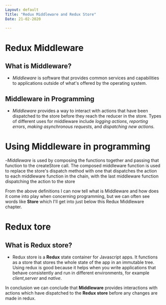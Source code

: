 ```yaml
---
Layout: default
Title: "Redux Middleware and Redux Store"
Date: 21-02-2020

---
```


# Redux Middleware

## What is Middleware?
- *Middleware* is software that provides common services and capabilities to applications outside of what's offered by the operating system.

## Middleware in Programming
- *Middleware* provides a way to interact with actions that have been dispatched to the store before they reach the reducer in the store. Types of different uses for middleware include *logging actions*, *reporting errors*, *making asynchronous requests*, and *dispatching new actions*.

# Using Middleware in programming
-*Middleware* is used by composing the functions together and passing that function to the createStore call. The composed middleware function is used to replace the store's dispatch method with one that dispatches the action to each middleware function in the chain, with the last middleware function dispatching the action to the store

From the above definitions I can now tell what is Middleware and how does it come into play when concerning programming, but we can often see words like **Store** which I'll get into just below this Redux Middleware chapter.

# Redux tore

## What is Redux store?
- Redux store is a **Redux** state container for Javascript apps. It functions as a store that stores the whole state of the app in an immutable tree. Using redux is good because it helps when you write applications that behave consistently and run in different environments, for example *client*,*server* and *native*.

In conclusion we can conclude that **Middleware** provides interactions with actions which have dispatched to the **Redux store** before any changes are made in redux.
